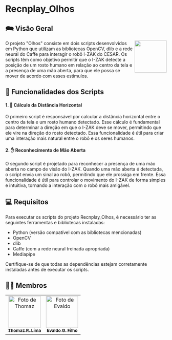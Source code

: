 # Recnplay_Olhos
<!--
Atualizações para o Futuro
![GitHub repo size](https://img.shields.io/github/repo-size/garagino/recnplay_olhos?style=flat)
![GitHub language count](https://img.shields.io/github/languages/count/garagino/recnplay_olhos?style=flat&logo=python)
![Bitbucket open issues](https://img.shields.io/bitbucket/issues/garagino/recnplay_olhos?style=flat&logo=github)
![Commits](https://img.shields.io/github/commit-activity/t/garagino/recnplay_olhos?style=flat&logo=github)
--> 

## 🗪 Visão Geral

<p float="left">

<img align="right" width="100" src="https://images.emojiterra.com/twitter/v13.1/512px/1f440.png" />

O projeto "Olhos" consiste em dois scripts desenvolvidos em Python que utilizam as bibliotecas OpenCV, dlib e a rede neural do Caffe para interagir o robô I-ZAK do CESAR. Os scripts têm como objetivo permitir que o I-ZAK detecte a posição de um rosto humano em relação ao centro da tela e a presença de uma mão aberta, para que ele possa se mover de acordo com esses estímulos.

## 🔧 Funcionalidades dos Scripts

#### 1. 🧮 Cálculo da Distância Horizontal

O primeiro script é responsável por calcular a distância horizontal entre o centro da tela e um rosto humano detectado. Esse cálculo é fundamental para determinar a direção em que o I-ZAK deve se mover, permitindo que ele vire na direção do rosto detectado. Essa funcionalidade é útil para criar uma interação mais natural entre o robô e os seres humanos.

#### 2. ✋ Reconhecimento de Mão Aberta

O segundo script é projetado para reconhecer a presença de uma mão aberta no campo de visão do I-ZAK. Quando uma mão aberta é detectada, o script envia um sinal ao robô, permitindo que ele prossiga em frente. Essa funcionalidade é útil para controlar o movimento do I-ZAK de forma simples e intuitiva, tornando a interação com o robô mais amigável.

## 💻 Requisitos

Para executar os scripts do projeto Recnplay_Olhos, é necessário ter as seguintes ferramentas e bibliotecas instaladas:

- Python (versão compatível com as bibliotecas mencionadas)
- OpenCV
- dlib
- Caffe (com a rede neural treinada apropriada)
- Mediapipe

Certifique-se de que todas as dependências estejam corretamente instaladas antes de executar os scripts.

<!--
## 🚀 Instalando <nome_do_projeto>

Para instalar o <nome_do_projeto>, siga estas etapas:

Linux e macOS:
```
<comando_de_instalação>
```

Windows:
```
<comando_de_instalação>
```
## ☕ Usando <nome_do_projeto>

Para usar <nome_do_projeto>, siga estas etapas:

```
<exemplo_de_uso>
```
--> 

## 👨‍🏭 Membros

<table>
  <tr>
    <td align="center">
      <a href="https://github.com/Thomazrlima">
        <img src="https://avatars3.githubusercontent.com/Thomazrlima" width="100px;" alt="Foto de Thomaz"/><br>
        <sub>
          <b>Thomaz R. Lima</b>
        </sub>
      </a>
    </td>
    <td align="center">
      <a href="https://github.com/evaldocunhaf">
        <img src="https://avatars3.githubusercontent.com/evaldocunhaf" width="100px;" alt="Foto de Evaldo"/><br>
        <sub>
          <b>Evaldo G. Filho</b>
        </sub>
      </a>
    </td>
  </tr>
</table>
